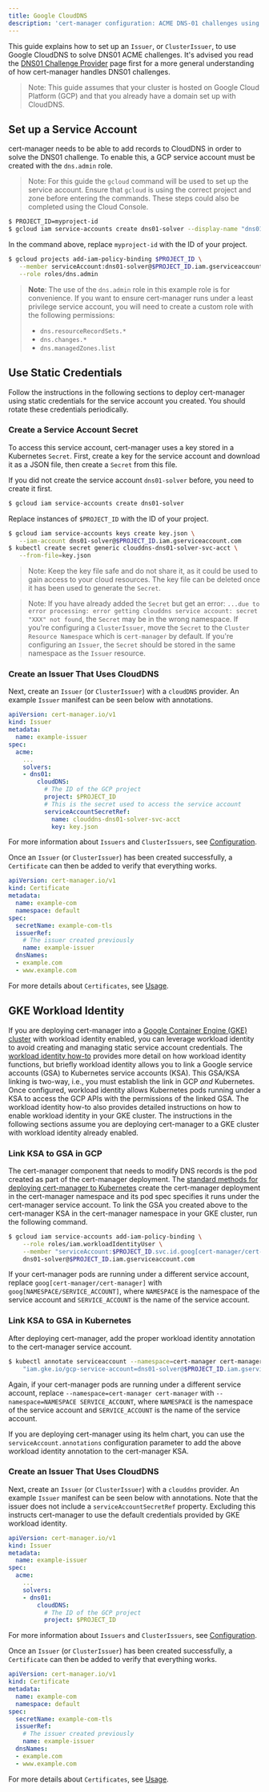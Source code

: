 ```yaml
---
title: Google CloudDNS
description: 'cert-manager configuration: ACME DNS-01 challenges using Google CloudDNS'
---
```


This guide explains how to set up an `Issuer`, or `ClusterIssuer`, to use Google
CloudDNS to solve DNS01 ACME challenges. It's advised you read the [DNS01
Challenge Provider](./README.md) page first for a more general understanding of
how cert-manager handles DNS01 challenges.

> Note: This guide assumes that your cluster is hosted on Google Cloud Platform
> (GCP) and that you already have a domain set up with CloudDNS.

## Set up a Service Account

cert-manager needs to be able to add records to CloudDNS in order to solve the
DNS01 challenge. To enable this, a GCP service account must be created with the
`dns.admin` role.

> Note: For this guide the `gcloud` command will be used to set up the service
> account. Ensure that `gcloud` is using the correct project and zone before
> entering the commands. These steps could also be completed using the Cloud
> Console.

```bash
$ PROJECT_ID=myproject-id
$ gcloud iam service-accounts create dns01-solver --display-name "dns01-solver"
```

In the command above, replace `myproject-id` with the ID of your project.

```bash
$ gcloud projects add-iam-policy-binding $PROJECT_ID \
   --member serviceAccount:dns01-solver@$PROJECT_ID.iam.gserviceaccount.com \
   --role roles/dns.admin
```

> **Note**: The use of the `dns.admin` role in this example role is for convenience.
> If you want to ensure cert-manager runs under a least privilege service account,
> you will need to create a custom role with the following permissions:
>
>  * `dns.resourceRecordSets.*`
>  * `dns.changes.*`
>  * `dns.managedZones.list`

## Use Static Credentials

Follow the instructions in the following sections to deploy cert-manager using
static credentials for the service account you created. You should rotate these
credentials periodically.

### Create a Service Account Secret

To access this service account, cert-manager uses a key stored in a Kubernetes
`Secret`. First, create a key for the service account and download it as a JSON
file, then create a `Secret` from this file.

If you did not create the service account `dns01-solver` before, you need to
create it first.

```bash
$ gcloud iam service-accounts create dns01-solver
```

Replace instances of `$PROJECT_ID` with the ID of your project.
```bash
$ gcloud iam service-accounts keys create key.json \
   --iam-account dns01-solver@$PROJECT_ID.iam.gserviceaccount.com
$ kubectl create secret generic clouddns-dns01-solver-svc-acct \
   --from-file=key.json
```

> Note: Keep the key file safe and do not share it, as it could be used to gain
> access to your cloud resources. The key file can be deleted once it has been
> used to generate the `Secret`.

> Note: If you have already added the `Secret` but get an error: `...due to
> error processing: error getting clouddns service account: secret "XXX" not
> found`, the `Secret` may be in the wrong namespace. If you're configuring a
> `ClusterIssuer`, move the `Secret` to the `Cluster Resource Namespace` which
> is `cert-manager` by default.  If you're configuring an `Issuer`, the `Secret`
> should be stored in the same namespace as the `Issuer` resource.

### Create an Issuer That Uses CloudDNS

Next, create an `Issuer` (or `ClusterIssuer`) with a `cloudDNS` provider. An
example `Issuer` manifest can be seen below with annotations.

```yaml
apiVersion: cert-manager.io/v1
kind: Issuer
metadata:
  name: example-issuer
spec:
  acme:
    ...
    solvers:
    - dns01:
        cloudDNS:
          # The ID of the GCP project
          project: $PROJECT_ID
          # This is the secret used to access the service account
          serviceAccountSecretRef:
            name: clouddns-dns01-solver-svc-acct
            key: key.json
```

For more information about `Issuers` and `ClusterIssuers`, see
[Configuration](../../README.md).

Once an `Issuer` (or `ClusterIssuer`) has been created successfully, a
`Certificate` can then be added to verify that everything works.

```yaml
apiVersion: cert-manager.io/v1
kind: Certificate
metadata:
  name: example-com
  namespace: default
spec:
  secretName: example-com-tls
  issuerRef:
    # The issuer created previously
    name: example-issuer
  dnsNames:
  - example.com
  - www.example.com
```

For more details about `Certificates`, see [Usage](../../../usage/README.md).

## GKE Workload Identity

If you are deploying cert-manager into a [Google Container Engine (GKE)
cluster](https://cloud.google.com/kubernetes-engine/) with workload identity
enabled, you can leverage workload identity to avoid creating and managing
static service account credentials. The [workload identity
how-to](https://cloud.google.com/kubernetes-engine/docs/how-to/workload-identity)
provides more detail on how workload identity functions, but briefly workload
identity allows you to link a Google service accounts (GSA) to Kubernetes
service accounts (KSA). This GSA/KSA linking is two-way, i.e., you must
establish the link in GCP _and_ Kubernetes. Once configured, workload identity
allows Kubernetes pods running under a KSA to access the GCP APIs with the
permissions of the linked GSA. The workload identity how-to also provides
detailed instructions on how to enable workload identity in your GKE cluster.
The instructions in the following sections assume you are deploying cert-manager
to a GKE cluster with workload identity already enabled.

### Link KSA to GSA in GCP

The cert-manager component that needs to modify DNS records is the pod created
as part of the cert-manager deployment. The [standard methods for deploying
cert-manager to Kubernetes](../../../installation/README.md) create the
cert-manager deployment in the cert-manager namespace and its pod spec specifies
it runs under the cert-manager service account. To link the GSA you created
above to the cert-manager KSA in the cert-manager namespace in your GKE cluster,
run the following command.

```bash
$ gcloud iam service-accounts add-iam-policy-binding \
    --role roles/iam.workloadIdentityUser \
    --member "serviceAccount:$PROJECT_ID.svc.id.goog[cert-manager/cert-manager]" \
    dns01-solver@$PROJECT_ID.iam.gserviceaccount.com
```

If your cert-manager pods are running under a different service account, replace
`goog[cert-manager/cert-manager]` with `goog[NAMESPACE/SERVICE_ACCOUNT]`, where
`NAMESPACE` is the namespace of the service account and `SERVICE_ACCOUNT` is the
name of the service account.

### Link KSA to GSA in Kubernetes

After deploying cert-manager, add the proper workload identity annotation to the
cert-manager service account.

```bash
$ kubectl annotate serviceaccount --namespace=cert-manager cert-manager \
    "iam.gke.io/gcp-service-account=dns01-solver@$PROJECT_ID.iam.gserviceaccount.com"
```

Again, if your cert-manager pods are running under a different service account,
replace `--namespace=cert-manager cert-manager` with `--namespace=NAMESPACE
SERVICE_ACCOUNT`, where `NAMESPACE` is the namespace of the service account and
`SERVICE_ACCOUNT` is the name of the service account.

If you are deploying cert-manager using its helm chart, you can use the
`serviceAccount.annotations` configuration parameter to add the above workload
identity annotation to the cert-manager KSA.

### Create an Issuer That Uses CloudDNS

Next, create an `Issuer` (or `ClusterIssuer`) with a `clouddns` provider. An
example `Issuer` manifest can be seen below with annotations. Note that the
issuer does not include a `serviceAccountSecretRef` property. Excluding this
instructs cert-manager to use the default credentials provided by GKE workload
identity.

```yaml
apiVersion: cert-manager.io/v1
kind: Issuer
metadata:
  name: example-issuer
spec:
  acme:
    ...
    solvers:
    - dns01:
        cloudDNS:
          # The ID of the GCP project
          project: $PROJECT_ID
```

For more information about `Issuers` and `ClusterIssuers`, see
[Configuration](../../README.md).

Once an `Issuer` (or `ClusterIssuer`) has been created successfully, a
`Certificate` can then be added to verify that everything works.

```yaml
apiVersion: cert-manager.io/v1
kind: Certificate
metadata:
  name: example-com
  namespace: default
spec:
  secretName: example-com-tls
  issuerRef:
    # The issuer created previously
    name: example-issuer
  dnsNames:
  - example.com
  - www.example.com
```

For more details about `Certificates`, see [Usage](../../../usage/README.md).